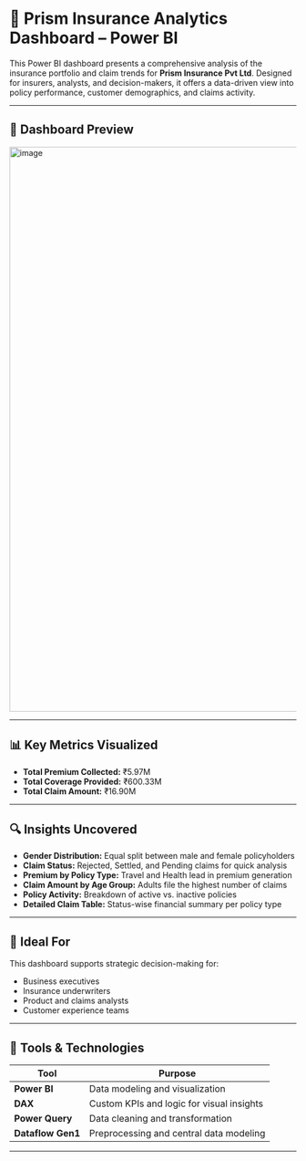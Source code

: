 # 💼 Prism Insurance Analytics Dashboard – Power BI

This Power BI dashboard presents a comprehensive analysis of the insurance portfolio and claim trends for **Prism Insurance Pvt Ltd**. Designed for insurers, analysts, and decision-makers, it offers a data-driven view into policy performance, customer demographics, and claims activity.

---

## 📸 Dashboard Preview

<img width="1919" height="990" alt="image" src="https://github.com/user-attachments/assets/03c57a62-4cbc-479c-b07f-fc58aa496ad3" />

---

## 📊 Key Metrics Visualized

- **Total Premium Collected:** ₹5.97M  
- **Total Coverage Provided:** ₹600.33M  
- **Total Claim Amount:** ₹16.90M

---

## 🔍 Insights Uncovered

- **Gender Distribution:** Equal split between male and female policyholders
- **Claim Status:** Rejected, Settled, and Pending claims for quick analysis
- **Premium by Policy Type:** Travel and Health lead in premium generation
- **Claim Amount by Age Group:** Adults file the highest number of claims
- **Policy Activity:** Breakdown of active vs. inactive policies
- **Detailed Claim Table:** Status-wise financial summary per policy type

---

## 👤 Ideal For

This dashboard supports strategic decision-making for:

- Business executives
- Insurance underwriters
- Product and claims analysts
- Customer experience teams

---

## 🧰 Tools & Technologies

| Tool             | Purpose                                     |
|------------------|---------------------------------------------|
| **Power BI**     | Data modeling and visualization              |
| **DAX**          | Custom KPIs and logic for visual insights    |
| **Power Query**  | Data cleaning and transformation             |
| **Dataflow Gen1**| Preprocessing and central data modeling      |

---




